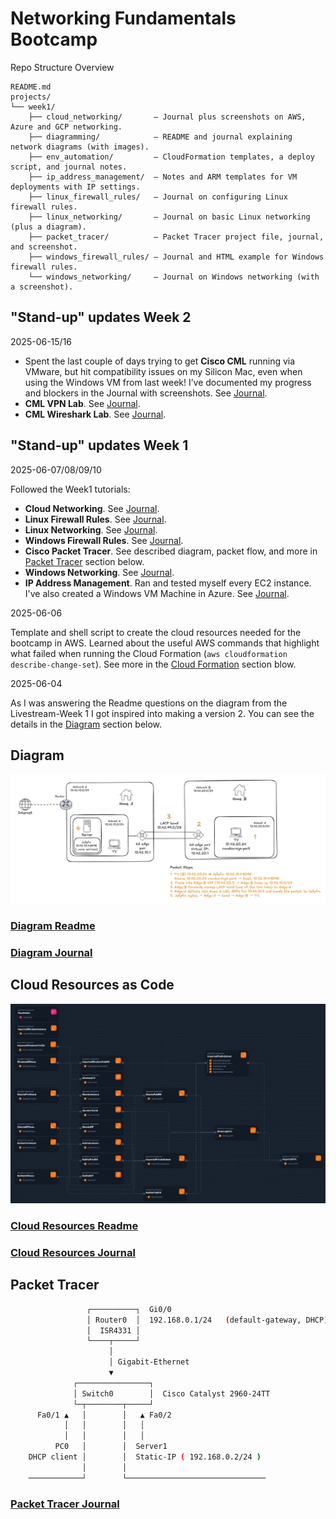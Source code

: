# Networking Fundamentals Bootcamp

Repo Structure Overview

```text
README.md
projects/
└── week1/
    ├── cloud_networking/       – Journal plus screenshots on AWS, Azure and GCP networking.
    ├── diagramming/            – README and journal explaining network diagrams (with images).
    ├── env_automation/         – CloudFormation templates, a deploy script, and journal notes.
    ├── ip_address_management/  – Notes and ARM templates for VM deployments with IP settings.
    ├── linux_firewall_rules/   – Journal on configuring Linux firewall rules.
    ├── linux_networking/       – Journal on basic Linux networking (plus a diagram).
    ├── packet_tracer/          – Packet Tracer project file, journal, and screenshot.
    ├── windows_firewall_rules/ – Journal and HTML example for Windows firewall rules.
    └── windows_networking/     – Journal on Windows networking (with a screenshot).
```

## "Stand-up" updates Week 2

2025-06-15/16

- Spent the last couple of days trying to get **Cisco CML** running via VMware,
  but hit compatibility issues on my Silicon Mac, even when using the Windows VM
  from last week! I’ve documented my progress and blockers in the Journal with
  screenshots. See [Journal](projects/week2/cml_lab/JOURNAL.md).
- **CML VPN Lab**. See [Journal](projects/week2/cml_vpn/JOURNAL.md).
- **CML Wireshark Lab**. See [Journal](projects/week2/cml_wireshark/JOURNAL.md).

## "Stand-up" updates Week 1

2025-06-07/08/09/10

Followed the Week1 tutorials:

- **Cloud Networking**. See [Journal](projects/week1/cloud_networking/JOURNAL.md).
- **Linux Firewall Rules**. See [Journal](projects/week1/linux_firewall_rules/JOURNAL.md).
- **Linux Networking**. See [Journal](projects/week1/linux_networking/JOURNAL.md).
- **Windows Firewall Rules**. See [Journal](projects/week1/windows_firewall_rules/JOURNAL.md).
- **Cisco Packet Tracer**. See described diagram, packet flow, and more in
[Packet Tracer](#packet-tracer) section below.
- **Windows Networking**. See [Journal](projects/week1/windows_networking/JOURNAL.md).
- **IP Address Management**. Ran and tested myself every EC2 instance. I've also
created a Windows VM Machine in Azure. See [Journal](projects/week1/ip_address_management/JOURNAL.md).

2025-06-06

Template and shell script to create the cloud resources needed for the bootcamp
in AWS. Learned about the useful AWS commands that highlight what failed when
running the Cloud Formation (`aws cloudformation describe-change-set`).
See more in the [Cloud Formation](#cloud-resources-as-code) section blow.

2025-06-04

As I was answering the Readme questions on the diagram from the Livestream-Week
1 I got inspired into making a version 2. You can see the details in the
[Diagram](#diagram) section below.

## Diagram

![Technical Diagram](projects/week1/diagramming/assets/improved_diagram.png)

### [Diagram Readme](projects/week1/diagramming/README.md)

### [Diagram Journal](projects/week1/diagramming/JOURNAL.md)

## Cloud Resources as Code

![AWS Infra Composer](projects/week1/env_automation/assets/aws_infra_composer.png)

### [Cloud Resources Readme](projects/week1/env_automation/README.md)

### [Cloud Resources Journal](projects/week1/env_automation/JOURNAL.md)

## Packet Tracer

```sh
                 ┌──────────┐  Gi0/0
                 │ Router0  │  192.168.0.1/24   (default-gateway, DHCP)
                 │  ISR4331 │
                 └────┬─────┘
                      │
                      │ Gigabit-Ethernet
                      ▼
              ┌────────────────┐
              │ Switch0        │  Cisco Catalyst 2960-24TT
              └─┬────────┬─────┘
      Fa0/1 ▲   │        │   ▲ Fa0/2
            │   │        │   │
            │   │        │   │
          PC0   │        │  Server1
    DHCP client │        │  Static-IP ( 192.168.0.2/24 )
                │        │
    ────────────┘        └───────────────────────────────
```

### [Packet Tracer Journal](projects/week1/packet_tracer/JOURNAL.md)
